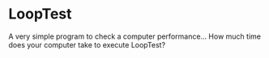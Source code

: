 # LoopTest
A very simple program to check a computer performance...
How much time does your computer take to execute LoopTest?

